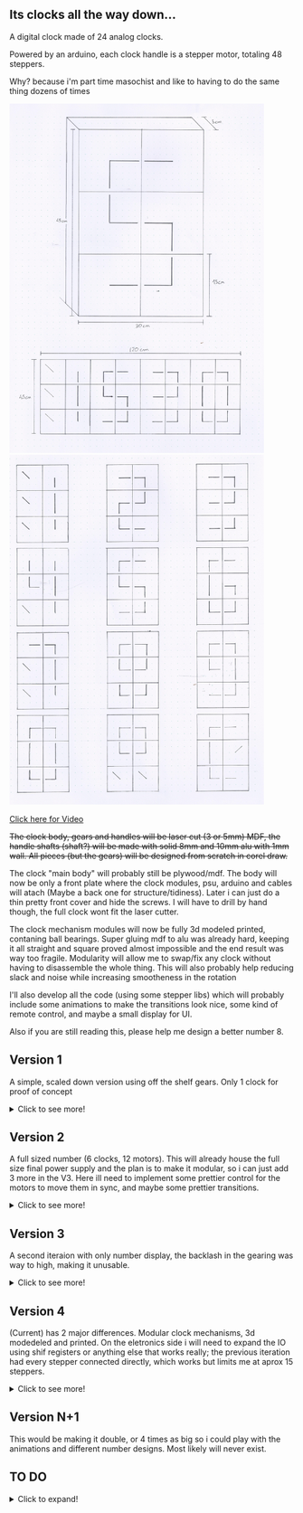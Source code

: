## Its clocks all the way down...

A digital clock made of 24 analog clocks.

Powered by an arduino, each clock handle is a stepper motor, totaling 48 steppers.

Why? because i'm part time masochist and like to having to do the same thing dozens of times 



<img src="/Images/Main.jpg" width="450"><img src="/Images/Numeros.jpg" width="450">

[Click here for Video](https://www.youtube.com/watch?v=mT9d-I6LFRw)

~~The clock body, gears and handles will be laser cut (3 or 5mm) MDF, the handle shafts (shaft?) will be made with solid 8mm and 10mm alu with 1mm wall. All pieces (but the gears) will be designed from scratch in corel draw.~~

The clock "main body" will probably still be plywood/mdf. The body will now be only a front plate where the clock modules, psu, arduino and cables will atach (Maybe a back one for structure/tidiness). Later i can just do a thin pretty front cover and hide the screws. I will have to drill by hand though, the full clock wont fit the laser cutter.

The clock mechanism modules will now be fully 3d modeled printed, contaning ball bearings. Super gluing mdf to alu was already hard, keeping it all straight and square proved almost impossible and the end result was way too fragile. Modularity will allow me to swap/fix any clock without having to disassemble the whole thing. This will also probably help reducing slack and noise while increasing smootheness in the rotation

I'll also develop all the code (using some stepper libs) which will probably include some animations to make the transitions look nice, some kind of remote control, and maybe a small display for UI.

Also if you are still reading this, please help me design a better number 8.


## Version 1 
A simple, scaled down version using off the shelf gears. Only 1 clock for proof of concept
<details>
  <summary>Click to see more!</summary>
<img src="/Images/V1/Setup.jpg" width="450"><img src="/Images/V1/Gears.jpg" width="450">


<img src="/Images/V1/gif.gif" width="450">
</details>




## Version 2 
A full sized number (6 clocks, 12 motors). This will  already house the full size final power supply and the plan is to make it modular, so i can just add 3 more in the V3. Here ill need to implement some prettier control for the motors to move them in sync, and maybe some prettier transitions.
<details>
  <summary>Click to see more!</summary>

Fit test


<img src="/Images/V2/Tests.jpg" width="450">


Diagrams to laser cut

<img src="/Diagrams/diagram.png" width="900">

First laser cutting try

<img src="Images/V2/Laser.jpg" width="900">

Motors and corresponding gears installed. Also power supply and some power cable routing


<img src="Images/V2/Main-Gears.jpg" width="450"> <img src="Images/V2/Motors1.jpg" width="450">

All driver boards installed, and motor cables routed.

<img src="Images/V2/Drivers.jpg" width="450"> 

The plan was to solder every power and data cable, but soldering iron is shit and makes it way too hard, while the new one doesnt come, ill settle for custom cable lenght. Seems tidy enough

All power cables done

<img src="Images/V2/PowerCables.jpg" width="450">

At this point the soldering iron tip commited sudoku and melted itself, somehow. So for now ill have this spaghetti bundle of data cables to match the code i'll write for it after. After fixing a bunch of faulty cables, everything seems to be working on both eletrical and mechanical side.

<img src="Images/V2/DataCables.jpg" width="450"> <img src="Images/V2/GearsGif.gif" width="450">

The only problem is related to the gears. At this point the clock handles have somewhere between 5 and 10 degrees of play, not even close to acceptable. I ended up drilling the mottor mounts by hand, which led to some clearance between the cogs, added to the 2:1 ratio that doubled the ammount of error. I will need another iteration before going for the full clock only to handle the mechanical part.


### Coding

At this point i can start with the coding. The obvious problem is that moving a motor is a blocking function, so to move many motors simultaneously i will need to move all of them in tiny increments at a very fast pace. The AccelStepper library handles this already(to a degree), but i'm going to try an implementation from scracth. Ill compare it against AccelStepper later and see which fits better.
</details>




## Version 3 
A second iteraion with only number display, the backlash in the gearing was way to high, making it unusable.

<details>
  <summary>Click to see more!</summary>
The code was kinda working, but i need better base to actually test it. Ill redo V2 with a new mid-plate, and try to sodder everything, instead of connecting. 

Made some mockups to test the tolerance. Computer modeling can only take me so far, the laser cut, even though only 0.2mm ends up adding up to a big error

<img src="Images/V3/Tests.jpg" width="450">

And a new midplate is born


<img src="Images/V3/Midplate.jpg" width="450"> 



I could make it cleaner, but its good enough


<img src="Images/V3/Midplate2.jpg" width="450"> <img src="Images/V3/Midplate3.jpg" width="450">


On the mechanical side of things, gears are now running way smoother and with a fraction on the backlash.

<img src="Images/V3/gears.gif" width="450">

A bit of code and some clock dials and we got
[Click here for Video](https://www.youtube.com/watch?v=mT9d-I6LFRw)
[![V3 Video](https://i.imgur.com/Odb7a2D.png)](https://www.youtube.com/watch?v=mT9d-I6LFRw "V3 Video")

Im pretty happy with the results, not sure ill go any further, the repetitiveness  of the project is a bit overwhelming


</details>





## Version 4 
(Current) has 2 major differences. Modular clock mechanisms, 3d modedeled and printed. On the eletronics side i will need to expand the IO using shif registers or anything else that works really; the previous iteration had every stepper connected directly, which works but limits me at aprox 15 steppers.


<details>
  <summary>Click to see more!</summary>
  
  Prototyping
  
  <img src="/Images/V4/Mecanical/Prototypes/diagram.jpg" width="450">   <img src="/Images/V4/Mecanical/Prototypes/6.jpg" width="450">
  <img src="/Images/V4/Mecanical/Prototypes/1.jpg" width="450">       <img src="/Images/V4/Mecanical/Prototypes/2.jpg" width="450">   
  <img src="/Images/V4/Mecanical/Prototypes/4.jpg" width="450">    <img src="/Images/V4/Mecanical/Prototypes/3.jpg" width="450">
  <img src="/Images/V4/Mecanical/Prototypes/5.jpg" width="450">

  And the final mechanical version

  <img src="/Images/V4/Mecanical/Final/gears.jpg" width="450">   <img src="/Images/V4/Mecanical/Final/start.jpg" width="450"> 
  <img src="/Images/V4/Mecanical/Final/mid.jpg" width="450">   <img src="/Images/V4/Mecanical/Final/full.jpg" width="450"> 

  The "final" version had some problems with slack. When using a bottom bearing to support both gears, meant the top one would have the combined play of both bearings. So i designed a finalfinal version, with a third bearing on top that couples to the lid, this way the gear assembly has almost zero lateral play.
  
  <img src="/Images/V4/Mecanical/FinalV2/partes.jpg" width="450">   <img src="/Images/V4/Mecanical/FinalV2/semi.jpg" width="450">
  <img src="/Images/V4/Mecanical/FinalV2/full.jpg" width="450">     <img src="/Images/V4/Mecanical/FinalV2/back.jpg" width="450">   
  <img src="/Images/V4/Mecanical/FinalV2/gif.gif" width="450">   
  
  
  For the eletrical side of things, i pretty much given up on shift registers, so i'll most likely end up using one arduin for every digit, so 4 for the full clock.
  Comunication betwen arduinos seems easy, i might end up using a fifth arduino (a uno maybe) to calculate the positions of every dial, send them to the slaves and sync the start of movement.
  
  Since This time the plan is to actually build a clock and not a "digit", ill start by building the base board that will hold everything together. A 120x45cm board
  
  
</details>





## Version N+1
This would be making it double, or 4 times as big so i could play with the animations and different number designs. Most likely will never exist.







## TO DO
<details>
  <summary>Click to expand!</summary>
  
Shift Registers - Expand IO 
  

Using the same cable for 1-2 pin on every motor can theoretically give me 50% less IO ports needed. This will most likely NOT work


Turning every motor on and off on every step can also theoretically make me only need the current that one motor uses, and make it possible to wire them all in the same  circuit only using like 500mA , but can lead to drift overtime, will need testing.
</details>
